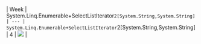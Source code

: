 | Week | System.Linq.Enumerable+SelectListIterator`2[System.String,System.String]
| --- | System.Linq.Enumerable+SelectListIterator`2[System.String,System.String]
| 4 |  ![](https://github.com/kmaooad/coding-19w4-VassalX/workflows/Grading/badge.svg) |
